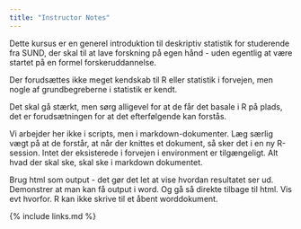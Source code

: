 ```yaml
---
title: "Instructor Notes"
---
```

Dette kursus er en generel introduktion til deskriptiv statistik for studerende
fra SUND, der skal til at lave forskning på egen hånd - uden egentlig at være
startet på en formel forskeruddannelse.

Der forudsættes ikke meget kendskab til R eller statistik i forvejen, men 
nogle af grundbegreberne i statistik er kendt.

Det skal gå stærkt, men sørg alligevel for at de får det basale i R på plads,
det er forudsætningen for at det efterfølgende kan forstås.

Vi arbejder her ikke i scripts, men i markdown-dokumenter. Læg særlig vægt
på at de forstår, at når der knittes et dokument, så sker det i en ny
R-session. Intet der eksisterede i forvejen i environment er tilgængeligt. Alt
hvad der skal ske, skal ske i markdown dokumentet. 

Brug html som output - det gør det let at vise hvordan resultatet ser ud. Demonstrer
at man kan få output i word. Og gå så direkte tilbage til html. Vis evt hvorfor.
R kan ikke skrive til et åbent worddokument. 

{% include links.md %}
